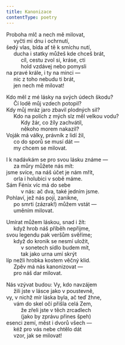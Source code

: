 ```yaml
---
title: Kanonizace
contentType: poetry
---
```


<section>

Proboha mlč a nech mě milovat,  
     vyčti mi dnu i ochrnutí,  
šedý vlas, bída ať tě k smíchu nutí,  
     ducha i statky můžeš kde chceš brát,  
          cíl, cestu zvol si, kráse, cti  
          hold vzdávej nebo pomysli  
na pravé krále, i ty na minci —  
     nic z toho nebudu ti brát,  
     jen nech mě milovat!

</section>

<section>

Kdo měl z mé lásky na svých údech škodu?  
     Čí lodě můj vzdech potopil?  
Kdy můj mráz jaro zbavil plodných sil?  
     Kdo na polích z mých slz měl velkou vodu?  
          Kdy žár, co žíly zachvátil,  
          někoho morem nakazil?  
Voják má války, právník z lidí žil,  
     co do sporů se musí dát —  
     my chcem se milovat.

</section>

<section>

I k nadávkám se pro svou lásku známe —  
     za můry můžete nás mít:  
jsme svíce, na náš účet je nám mřít,  
     orla i holubici v sobě máme.  
Sám Fénix víc má do sebe  
          v nás: ač dva, také jedním jsme.  
Pohlaví, jež nás pojí, zanikne,  
     po smrti (zázrak!) můžem vstát —  
     uměním milovat.

</section>

<section>

Umírat můžem láskou, snad i žít:  
     když hrob náš příběh nepřijme,  
svou legendu pak veršům svěříme;  
     když do kronik se nesmí uložit,  
          v sonetech sídlo budem mít,  
          tak jako urna umí skrýt  
líp nežli hrobka kostem věčný klid.  
     Zpěv má nás kanonizovat —  
     pro náš dar milovat.

</section>

<section>

Nás vzývat budou: Vy, kdo navzájem  
     žili jste v lásce jako v poustevně,  
vy, v nichž mír láska byla, ač teď žhne,  
     vám do skel očí přišla celá Zem,  
          že zřeli jste v těch zrcadlech  
          (jako by zprávu přines špeh)  
esenci zemí, měst i dvorů všech —  
     kéž pro vás nebe chtělo dát  
     vzor, jak se milovat!

</section>
